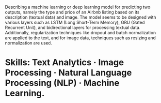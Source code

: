 Describing a machine learning or deep learning model for predicting two outputs, namely the type and price of an Airbnb listing based on its description (textual data) and image. The model seems to be designed with various layers such as LSTM (Long Short-Term Memory), GRU (Gated Recurrent Unit), and bidirectional layers for processing textual data. Additionally, regularization techniques like dropout and batch normalization are applied to the text, and for image data, techniques such as resizing and normalization are used.
# Skills: Text Analytics · Image Processing · Natural Language Processing (NLP) · Machine Learning.

